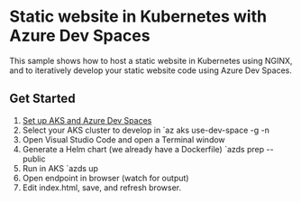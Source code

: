 # Static website in Kubernetes with Azure Dev Spaces
This sample shows how to host a static website in Kubernetes using NGINX, and to iteratively develop your static website code using Azure Dev Spaces.

## Get Started
1. [Set up AKS and Azure Dev Spaces](https://docs.microsoft.com/en-us/azure/dev-spaces/quickstart-nodejs)
1. Select your AKS cluster to develop in
`az aks use-dev-space -g <aksGroup> -n <aksName>
1. Open Visual Studio Code and open a Terminal window
1. Generate a Helm chart (we already have a Dockerfile)
`azds prep --public
1. Run in AKS
`azds up
1. Open endpoint in browser (watch for output)
1. Edit index.html, save, and refresh browser.
